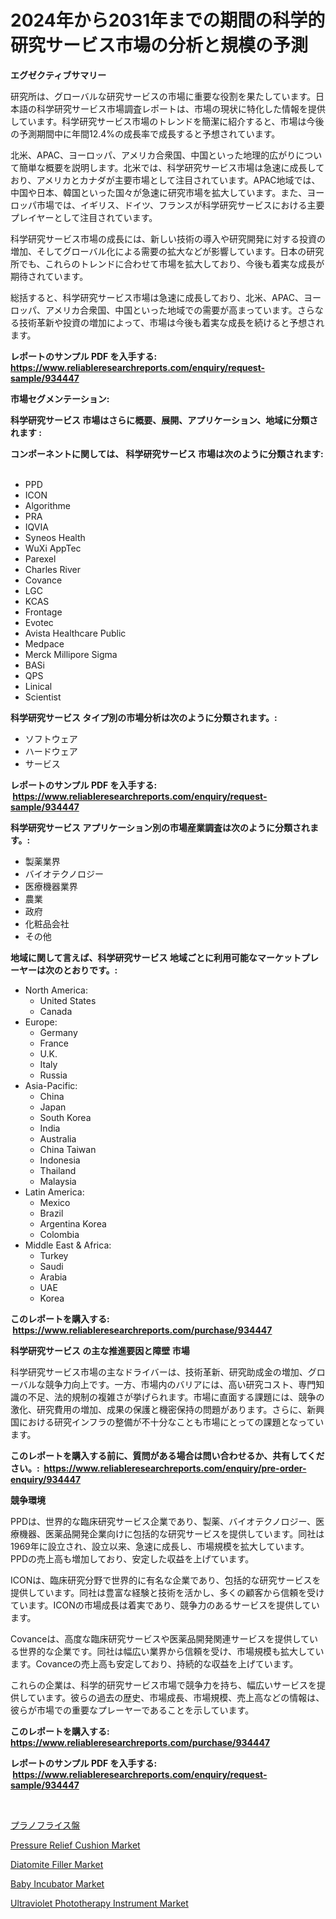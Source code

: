 <p><h1>2024年から2031年までの期間の科学的研究サービス市場の分析と規模の予測</h1></p><p><strong>エグゼクティブサマリー</strong></p>
<p><p>研究所は、グローバルな研究サービスの市場に重要な役割を果たしています。日本語の科学研究サービス市場調査レポートは、市場の現状に特化した情報を提供しています。科学研究サービス市場のトレンドを簡潔に紹介すると、市場は今後の予測期間中に年間12.4%の成長率で成長すると予想されています。</p><p>北米、APAC、ヨーロッパ、アメリカ合衆国、中国といった地理的広がりについて簡単な概要を説明します。北米では、科学研究サービス市場は急速に成長しており、アメリカとカナダが主要市場として注目されています。APAC地域では、中国や日本、韓国といった国々が急速に研究市場を拡大しています。また、ヨーロッパ市場では、イギリス、ドイツ、フランスが科学研究サービスにおける主要プレイヤーとして注目されています。</p><p>科学研究サービス市場の成長には、新しい技術の導入や研究開発に対する投資の増加、そしてグローバル化による需要の拡大などが影響しています。日本の研究所でも、これらのトレンドに合わせて市場を拡大しており、今後も着実な成長が期待されています。</p><p>総括すると、科学研究サービス市場は急速に成長しており、北米、APAC、ヨーロッパ、アメリカ合衆国、中国といった地域での需要が高まっています。さらなる技術革新や投資の増加によって、市場は今後も着実な成長を続けると予想されます。</p></p>
<p><strong>レポートのサンプル PDF を入手する: <a href="https://www.reliableresearchreports.com/enquiry/request-sample/934447">https://www.reliableresearchreports.com/enquiry/request-sample/934447</a></strong></p>
<p><strong>市場セグメンテーション:</strong></p>
<p><strong> 科学研究サービス 市場はさらに概要、展開、アプリケーション、地域に分類されます :</strong></p>
<p><strong>コンポーネントに関しては、 科学研究サービス 市場は次のように分類されます: &nbsp;</strong></p>
<p><ul><li>PPD</li><li>ICON</li><li>Algorithme</li><li>PRA</li><li>IQVIA</li><li>Syneos Health</li><li>WuXi AppTec</li><li>Parexel</li><li>Charles River</li><li>Covance</li><li>LGC</li><li>KCAS</li><li>Frontage</li><li>Evotec</li><li>Avista Healthcare Public</li><li>Medpace</li><li>Merck Millipore Sigma</li><li>BASi</li><li>QPS</li><li>Linical</li><li>Scientist</li></ul></p>
<p><strong> 科学研究サービス タイプ別の市場分析は次のように分類されます。:</strong></p>
<p><ul><li>ソフトウェア</li><li>ハードウェア</li><li>サービス</li></ul></p>
<p><strong>レポートのサンプル PDF を入手する: &nbsp;<a href="https://www.reliableresearchreports.com/enquiry/request-sample/934447">https://www.reliableresearchreports.com/enquiry/request-sample/934447</a></strong></p>
<p><strong> 科学研究サービス アプリケーション別の市場産業調査は次のように分類されます。:</strong></p>
<p><ul><li>製薬業界</li><li>バイオテクノロジー</li><li>医療機器業界</li><li>農業</li><li>政府</li><li>化粧品会社</li><li>その他</li></ul></p>
<p><strong>地域に関して言えば、科学研究サービス 地域ごとに利用可能なマーケットプレーヤーは次のとおりです。:</strong></p>
<p><ul>
    <li>
        North America:
        <ul>
            <li>United States</li>
            <li>Canada</li>
        </ul>
    </li>
    <li>
        Europe:
        <ul>
            <li>Germany</li>
            <li>France</li>
            <li>U.K.</li>
            <li>Italy</li>
            <li>Russia</li>
        </ul>
    </li>
    <li>
        Asia-Pacific:
        <ul>
            <li>China</li>
            <li>Japan</li>
            <li>South Korea</li>
            <li>India</li>
            <li>Australia</li>
            <li>China Taiwan</li>
            <li>Indonesia</li>
            <li>Thailand</li>
            <li>Malaysia</li>
        </ul>
    </li>
    <li>
        Latin America:
        <ul>
            <li>Mexico</li>
            <li>Brazil</li>
            <li>Argentina Korea</li>
            <li>Colombia</li>
        </ul>
    </li>
    <li>
        Middle East & Africa:
        <ul>
            <li>Turkey</li>
            <li>Saudi</li>
            <li>Arabia</li>
            <li>UAE</li>
            <li>Korea</li>
        </ul>
    </li>
    </ul></p>
<p><strong>このレポートを購入する: &nbsp;<a href="https://www.reliableresearchreports.com/purchase/934447">https://www.reliableresearchreports.com/purchase/934447</a></strong></p>
<p><strong>科学研究サービス の主な推進要因と障壁 市場</strong></p>
<p><p>科学研究サービス市場の主なドライバーは、技術革新、研究助成金の増加、グローバルな競争力向上です。一方、市場内のバリアには、高い研究コスト、専門知識の不足、法的規制の複雑さが挙げられます。市場に直面する課題には、競争の激化、研究費用の増加、成果の保護と機密保持の問題があります。さらに、新興国における研究インフラの整備が不十分なことも市場にとっての課題となっています。</p></p>
<p><strong>このレポートを購入する前に、質問がある場合は問い合わせるか、共有してください。:&nbsp; <a href="https://www.reliableresearchreports.com/enquiry/pre-order-enquiry/934447">https://www.reliableresearchreports.com/enquiry/pre-order-enquiry/934447</a></strong></p>
<p><strong>競争環境</strong></p>
<p><p>PPDは、世界的な臨床研究サービス企業であり、製薬、バイオテクノロジー、医療機器、医薬品開発企業向けに包括的な研究サービスを提供しています。同社は1969年に設立され、設立以来、急速に成長し、市場規模を拡大しています。PPDの売上高も増加しており、安定した収益を上げています。</p><p>ICONは、臨床研究分野で世界的に有名な企業であり、包括的な研究サービスを提供しています。同社は豊富な経験と技術を活かし、多くの顧客から信頼を受けています。ICONの市場成長は着実であり、競争力のあるサービスを提供しています。</p><p>Covanceは、高度な臨床研究サービスや医薬品開発関連サービスを提供している世界的な企業です。同社は幅広い業界から信頼を受け、市場規模も拡大しています。Covanceの売上高も安定しており、持続的な収益を上げています。</p><p>これらの企業は、科学的研究サービス市場で競争力を持ち、幅広いサービスを提供しています。彼らの過去の歴史、市場成長、市場規模、売上高などの情報は、彼らが市場での重要なプレーヤーであることを示しています。</p></p>
<p><strong>このレポートを購入する: &nbsp; <a href="https://www.reliableresearchreports.com/purchase/934447">https://www.reliableresearchreports.com/purchase/934447</a></strong></p>
<p><strong>レポートのサンプル PDF を入手する: &nbsp;<a href="https://www.reliableresearchreports.com/enquiry/request-sample/934447">https://www.reliableresearchreports.com/enquiry/request-sample/934447</a></strong><strong></strong></p>
<p>&nbsp;</p>
<p><p><a href="https://medium.com/@zoetazuur/%E3%83%97%E3%83%A9%E3%83%8E%E3%83%95%E3%83%A9%E3%82%A4%E3%82%B9%E7%9B%A4%E5%B8%82%E5%A0%B4-%E5%B8%82%E5%A0%B4%E3%82%B7%E3%82%A7%E3%82%A2-%E5%B8%82%E5%A0%B4%E5%8B%95%E5%90%91-%E3%81%9D%E3%81%97%E3%81%A6%E5%B0%86%E6%9D%A5%E3%81%AE%E6%88%90%E9%95%B7%E3%82%92%E6%8E%A2%E3%82%8B-309b375aa6de">プラノフライス盤</a></p><p><a href="https://view.publitas.com/reportprime-1/global-pressure-relief-cushion-market-by-types-applications-and-major-players-with-regional-growth-rate-analysis-and-development-situation-from-2024-to-2031/">Pressure Relief Cushion Market</a></p><p><a href="https://view.publitas.com/reportprime-1/diatomite-filler-market-provides-detailed-segmentation-of-this-market-based-on-type-application-and-region-and-forecast-for-the-period-from-2024-2031/">Diatomite Filler Market</a></p><p><a href="https://github.com/marloy8/Market-Research-Report-List-3/blob/main/baby-incubator-market.md">Baby Incubator Market</a></p><p><a href="https://github.com/jj19131/Market-Research-Report-List-1/blob/main/ultraviolet-phototherapy-instrument-market.md">Ultraviolet Phototherapy Instrument Market</a></p></p>